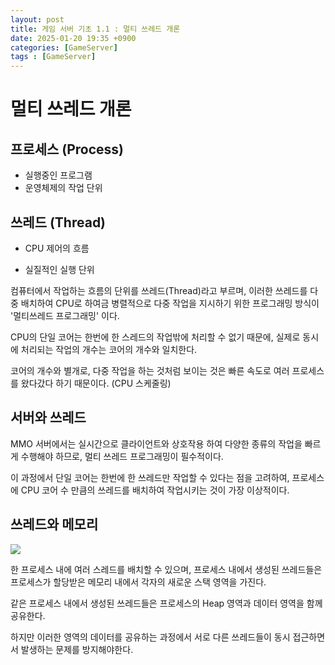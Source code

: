 ```yaml
---
layout: post
title: 게임 서버 기초 1.1 : 멀티 쓰레드 개론
date: 2025-01-20 19:35 +0900
categories: [GameServer]
tags : [GameServer]
---
```


# 멀티 쓰레드 개론

 

## 프로세스 (Process)

- 실행중인 프로그램
- 운영체제의 작업 단위



## 쓰레드 (Thread)

- CPU 제어의 흐름

- 실질적인 실행 단위

  

컴퓨터에서 작업하는 흐름의 단위를 쓰레드(Thread)라고 부르며, 이러한 쓰레드를 다중 배치하여 CPU로 하여금 병렬적으로 다중 작업을 지시하기 위한 프로그래밍 방식이 '멀티쓰레드 프로그래밍' 이다.

CPU의 단일 코어는 한번에 한 스레드의 작업밖에 처리할 수 없기 때문에,  실제로 동시에 처리되는 작업의 개수는 코어의 개수와 일치한다.

코어의 개수와 별개로, 다중 작업을 하는 것처럼 보이는 것은 빠른 속도로 여러 프로세스를 왔다갔다 하기 때문이다. (CPU 스케줄링)

 

## 서버와 쓰레드

MMO 서버에서는 실시간으로 클라이언트와 상호작용 하여 다양한 종류의 작업을 빠르게 수행해야 하므로, 멀티 쓰레드 프로그래밍이 필수적이다. 

이 과정에서 단일 코어는 한번에 한 쓰레드만 작업할 수 있다는 점을 고려하여, 프로세스에 CPU 코어 수 만큼의 쓰레드를 배치하여 작업시키는 것이 가장 이상적이다.

 

## 쓰레드와 메모리

![](C:\Users\gram\Pictures\Process_memory.png)

한 프로세스 내에 여러 스레드를 배치할 수 있으며, 프로세스 내에서 생성된 쓰레드들은 프로세스가 할당받은 메모리 내에서 각자의 새로운 스택 영역을 가진다.

같은 프로세스 내에서 생성된 쓰레드들은 프로세스의 Heap 영역과 데이터 영역을 함께 공유한다.

하지만 이러한 영역의 데이터를 공유하는 과정에서 서로 다른 쓰레드들이 동시 접근하면서 발생하는 문제를 방지해야한다.
